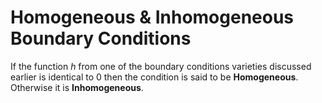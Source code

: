 # Homogeneous & Inhomogeneous Boundary Conditions

If the function $h$ from one of the boundary conditions varieties discussed earlier is identical to $0$ then the condition is said to be **Homogeneous**. Otherwise it is **Inhomogeneous**.
